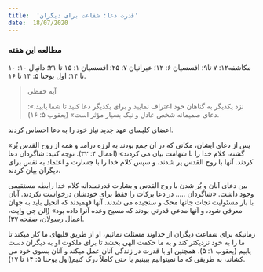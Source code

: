 ```yaml
---
title:  'قدرت دعا: شفاعت برای دیگران'
date:  18/07/2020
---
```


### مطالعه این هفته
مکاشفه۱۲: ۷ تا۹؛ افسسیان ۶: ۱۲؛ عبرانیان ۷: ۲۵؛ افسسیان ۱: ۱۵ تا ۲۱؛ دانیال ۱۰: ۱۰ تا ۱۴؛ اول یوحنا ۵: ۱۴ تا ۱۶.

> <p>آیه حفظی</p>
> :«نزد یکدیگر به گناهان خود اعتراف نمایید و برای یکدیگر دعا کنید تا شفا یابید. دعای صمیمانه شخص عادل و نیک بسیار مؤثر است» (یعقوب ۵: ۱۶).

اعضای کلیسای عهد جدید نیاز خود را به دعا احساس کردند.

«پس از دعای ایشان، مکانی که در آن جمع بودند به لرزه درآمد و همه از روح القدس پُر گشته، کلام خدا را با شهامت بیان می کردند» (اعمال ۴: ۳۲). توجه کنید: شاگردان دعا کردند. آنها با روح القدس پر شدند، و سپس کلام خدا را با جسارت و اعتماد به نفس برای دیگران بیان کردند.

بین دعای آنان و پُر شدن با روح القدس و بشارت قدرتمندانه کلام خدا رابطه مستقیمی وجود داشت. «شاگردان ..... در دعا برکات را فقط برای خودشان درخواست نکردند. آنان با بار مسئولیت نجات جانها محک و سنجیده می شدند. آنها فهمیدند که انجیل باید به جهان معرفی شود، و آنها مدعی قدرتی بودند که مسیح وعده آنرا داده بود» (اِلن جی وایت، اعمال رسولان، صفحه ۳۷).

زمانیکه برای شفاعت دیگران از خداوند مسئلت نمائیم، او از طریق قلبهای ما کار میکند تا ما را به خود نزدیکتر کند و به ما حکمت الهی بخشد تا برای ملکوت او به دیگران دست یابیم (یعقوب ۱: ۵). همچنین او با قدرت در زندگی آنان عمل میکند و آنان بسوی خود می کشاند، به طریقی که ما نمیتوانیم ببینیم یا حتی کاملاً درک کنیم(اول یوحنا ۵: ۱۴ تا ۱۷).